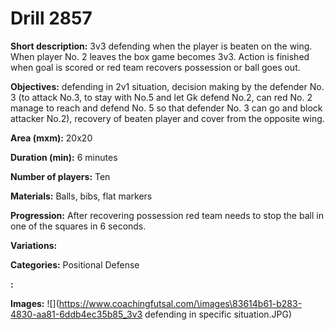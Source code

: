 # Drill 2857

**Short description:**
3v3 defending when the player is beaten on the wing. When player No. 2 leaves the box game becomes 3v3. Action is finished when goal is scored or red team recovers possession or ball goes out.

**Objectives:**
defending in 2v1 situation, decision making by the defender No. 3 (to attack No.3, to stay with No.5 and let Gk defend No.2, can red No. 2 manage to reach and defend No. 5 so that defender No. 3 can go and block attacker No.2), recovery of beaten player and cover from the opposite wing.

**Area (mxm):**
20x20

**Duration (min):**
6 minutes

**Number of players:**
Ten

**Materials:**
Balls, bibs, flat markers

**Progression:**
After recovering possession red team needs to stop the ball in one of the squares in 6 seconds.

**Variations:**


**Categories:**
Positional Defense

**:**


**Images:**
![](https://www.coachingfutsal.com/\images\83614b61-b283-4830-aa81-6ddb4ec35b85_3v3 defending in specific situation.JPG)

